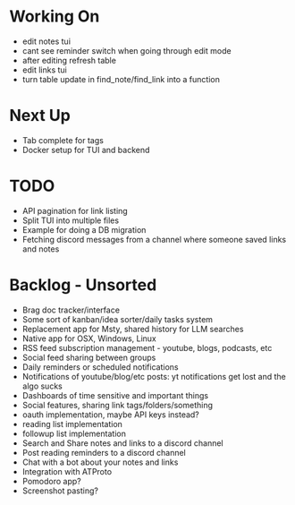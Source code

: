 # Working On

- edit notes tui
- cant see reminder switch when going through edit mode
- after editing refresh table
- edit links tui
- turn table update in find_note/find_link into a function

# Next Up

- Tab complete for tags
- Docker setup for TUI and backend

# TODO

- API pagination for link listing
- Split TUI into multiple files
- Example for doing a DB migration
- Fetching discord messages from a channel where someone saved links and notes

# Backlog - Unsorted

- Brag doc tracker/interface
- Some sort of kanban/idea sorter/daily tasks system
- Replacement app for Msty, shared history for LLM searches
- Native app for OSX, Windows, Linux
- RSS feed subscription management - youtube, blogs, podcasts, etc
- Social feed sharing between groups
- Daily reminders or scheduled notifications
- Notifications of youtube/blog/etc posts: yt notifications get lost and the algo sucks
- Dashboards of time sensitive and important things
- Social features, sharing link tags/folders/something
- oauth implementation, maybe API keys instead?
- reading list implementation
- followup list implementation
- Search and Share notes and links to a discord channel
- Post reading reminders to a discord channel
- Chat with a bot about your notes and links
- Integration with ATProto
- Pomodoro app?
- Screenshot pasting?
